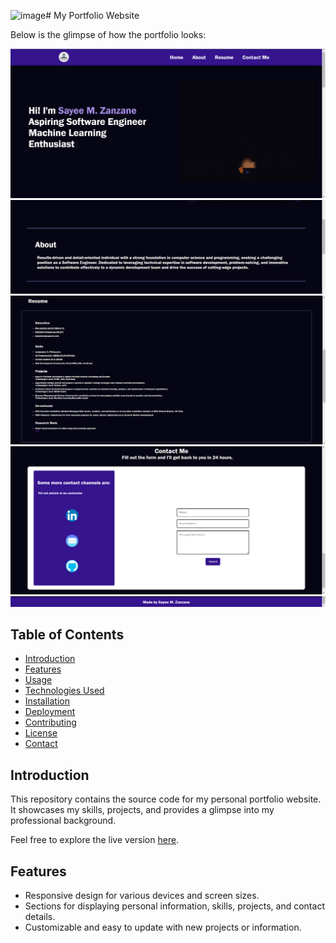 ![image](https://github.com/SayeeZ/SayeePortfolio.github.io/assets/109275413/4ab10b6d-15ca-48b5-a23d-0a65ace369d3)# My Portfolio Website

Below is the glimpse of how the portfolio looks:

![Home Page](https://github.com/SayeeZ/SayeePortfolio.github.io/blob/main/Home.png)
![About Page](https://github.com/SayeeZ/SayeePortfolio.github.io/blob/main/About.png)
![Resume Page](https://github.com/SayeeZ/SayeePortfolio.github.io/blob/main/Resume.png)
![Contact Page](https://github.com/SayeeZ/SayeePortfolio.github.io/blob/main/Contact.png)
![Footer](https://github.com/SayeeZ/SayeePortfolio.github.io/blob/main/Footer.png)

## Table of Contents

- [Introduction](#introduction)
- [Features](#features)
- [Usage](#usage)
- [Technologies Used](#technologies-used)
- [Installation](#installation)
- [Deployment](#deployment)
- [Contributing](#contributing)
- [License](#license)
- [Contact](#contact)

## Introduction

This repository contains the source code for my personal portfolio website. It showcases my skills, projects, and provides a glimpse into my professional background.

Feel free to explore the live version [here](https://sayeez.github.io/SayeePortfolio.github.io/).

## Features

- Responsive design for various devices and screen sizes.
- Sections for displaying personal information, skills, projects, and contact details.
- Customizable and easy to update with new projects or information.

